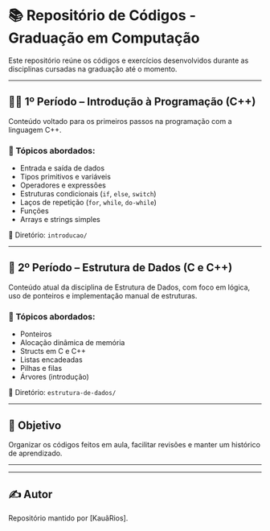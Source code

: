 # 📚 Repositório de Códigos - Graduação em Computação

Este repositório reúne os códigos e exercícios desenvolvidos durante as disciplinas cursadas na graduação até o momento.

---

## 🧑‍💻 1º Período – Introdução à Programação (C++)

Conteúdo voltado para os primeiros passos na programação com a linguagem C++.

### 📌 Tópicos abordados:
- Entrada e saída de dados
- Tipos primitivos e variáveis
- Operadores e expressões
- Estruturas condicionais (`if`, `else`, `switch`)
- Laços de repetição (`for`, `while`, `do-while`)
- Funções
- Arrays e strings simples

📁 Diretório: `introducao/`

---

## 🧠 2º Período – Estrutura de Dados (C e C++)

Conteúdo atual da disciplina de Estrutura de Dados, com foco em lógica, uso de ponteiros e implementação manual de estruturas.

### 📌 Tópicos abordados:
- Ponteiros
- Alocação dinâmica de memória
- Structs em C e C++
- Listas encadeadas
- Pilhas e filas
- Árvores (introdução)

📁 Diretório: `estrutura-de-dados/`

---

## 🎯 Objetivo

Organizar os códigos feitos em aula, facilitar revisões e manter um histórico de aprendizado.

---


---

## ✍️ Autor

Repositório mantido por [KauãRios].




